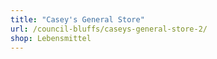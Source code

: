 ```yaml
---
title: "Casey's General Store"
url: /council-bluffs/caseys-general-store-2/
shop: Lebensmittel
---
```

